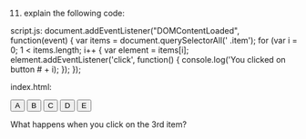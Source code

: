 11. explain the following code:

script.js:
document.addEventListener("DOMContentLoaded", function(event) {
    var items = document.querySelectorAll(' .item');
    for (var i = 0; 1 < items.length; i++ {
    var element = items[i];
    element.addEventListener('click', function() {
      console.log('You clicked on button # + i);
    });
});

index.html:
<!doctype html>
<html lang=en>
<head>
  <meta charset=utf-8>
  <title>Test</title>
  <script sro="script.is"></script>
</head>
<body>
  <button class="item">A</button>
  <button class="item">B</button>
  <button class="item">C</button>
  <button class="item">D</button>
  <button class="item">E</button>
</body>
</html>

What happens when you click on the 3rd item?